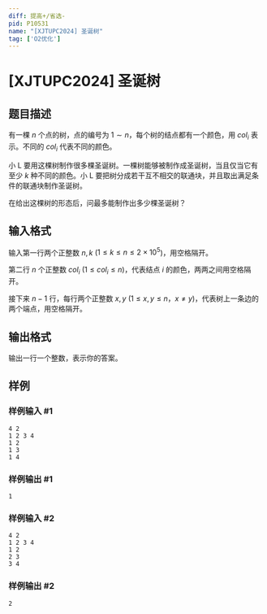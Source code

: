 ```yaml
---
diff: 提高+/省选-
pid: P10531
name: "[XJTUPC2024] 圣诞树"
tag: ['O2优化']
---
```

# [XJTUPC2024] 圣诞树
## 题目描述

有一棵 $n$ 个点的树，点的编号为 $1\sim n$，每个树的结点都有一个颜色，用 $col_i$ 表示。不同的 $col_i$ 代表不同的颜色。

小 L 要用这棵树制作很多棵圣诞树。一棵树能够被制作成圣诞树，当且仅当它有至少 $k$ ​种不同的颜色。小 L 要把树分成若干互不相交的联通块，并且取出满足条件的联通块制作圣诞树。

在给出这棵树的形态后，问最多能制作出多少棵圣诞树？
## 输入格式

输入第一行两个正整数 $n,k$ ($1\le k \le n \le 2\times 10^5$)，用空格隔开。

第二行 $n$ 个正整数 $col_i$ ($1\le col_i \le n$)，代表结点 $i$ 的颜色，两两之间用空格隔开。

接下来 $n-1$ 行，每行两个正整数 $x,y$ ($1\le x,y \le n$，$x \neq y$)，代表树上一条边的两个端点，用空格隔开。
## 输出格式

输出一行一个整数，表示你的答案。
## 样例

### 样例输入 #1
```
4 2
1 2 3 4
1 2
1 3
1 4

```
### 样例输出 #1
```
1

```
### 样例输入 #2
```
4 2
1 2 3 4
1 2
2 3
3 4

```
### 样例输出 #2
```
2

```
